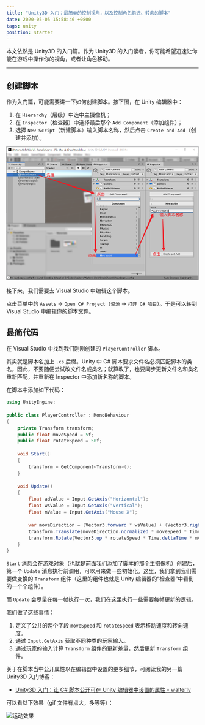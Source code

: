 ```yaml
---
title: "Unity3D 入门：最简单的控制视角，以及控制角色前进、转向的脚本"
date: 2020-05-05 15:58:46 +0800
tags: unity
position: starter
---
```


本文依然是 Unity3D 的入门篇。作为 Unity3D 的入门读者，你可能希望迅速让你能在游戏中操作你的视角，或者让角色移动。

---

<div id="toc"></div>

## 创建脚本

作为入门篇，可能需要讲一下如何创建脚本。按下图，在 Unity 编辑器中：

1. 在 `Hierarchy`（层级）中选中主摄像机；
2. 在 `Inspector`（检查器）中选择最后那个 `Add Component`（添加组件）；
3. 选择 `New Script`（新建脚本）输入脚本名称，然后点击 `Create and Add`（创建并添加）。

![创建并添加脚本](/static/posts/2020-05-05-15-29-26.png)

<!-- 如果加错了，可以像这样删除脚本

![](/static/posts/2020-05-05-15-32-56.png) -->

接下来，我们需要去 Visual Studio 中编辑这个脚本。

点击菜单中的 `Assets` -> `Open C# Project`（`资源` -> `打开 C# 项目`）。于是可以转到 Visual Studio 中编辑你的脚本文件。

## 最简代码

在 Visual Studio 中找到我们刚刚创建的 `PlayerController` 脚本。

其实就是脚本名加上 `.cs` 后缀。Unity 中 C# 脚本要求文件名必须匹配脚本的类名，因此，不要随便尝试改文件名或类名；就算改了，也要同步更新文件名和类名重新匹配，并重新在 Inspector 中添加新名称的脚本。

在脚本中添加如下代码：

```csharp
using UnityEngine;

public class PlayerController : MonoBehaviour
{
    private Transform transform;
    public float moveSpeed = 5f;
    public float rotateSpeed = 50f;

    void Start()
    {
        transform = GetComponent<Transform>();
    }

    void Update()
    {
        float adValue = Input.GetAxis("Horizontal");
        float wsValue = Input.GetAxis("Vertical");
        float mValue = Input.GetAxis("Mouse X");

        var moveDirection = (Vector3.forward * wsValue) + (Vector3.right * adValue);
        transform.Translate(moveDirection.normalized * moveSpeed * Time.deltaTime, Space.Self);
        transform.Rotate(Vector3.up * rotateSpeed * Time.deltaTime * mValue);
    }
}
```

`Start` 消息会在游戏对象（也就是前面我们添加了脚本的那个主摄像机）创建后，第一个 `Update` 消息执行前调用，可以用来做一些初始化。这里，我们拿到我们需要做变换的 `Transform` 组件（这里的组件也就是 Unity 编辑器的“检查器”中看到的一个个组件）。

而 `Update` 会尽量在每一帧执行一次，我们在这里执行一些需要每帧更新的逻辑。

我们做了这些事情：

1. 定义了公共的两个字段 `moveSpeed` 和 `rotateSpeed` 表示移动速度和转向速度。
2. 通过 `Input.GetAxis` 获取不同种类的玩家输入。
3. 通过玩家的输入计算 `Transform` 组件的更新差量，然后更新 `Transform` 组件。

关于在脚本当中公开属性以在编辑器中设置的更多细节，可阅读我的另一篇 Unity3D 入门博客：

- [Unity3D 入门：让 C# 脚本公开可在 Unity 编辑器中设置的属性 - walterlv](/post/unity-starter-public-fields-of-unity-script.html)

可以看以下效果（gif 文件有点大，多等等）：

![运动效果](/static/post/2020-05-05-player-controller.gif)

